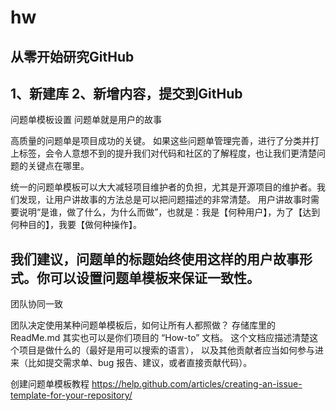 # hw
从零开始研究GitHub
-----------------------------
1、新建库
2、新增内容，提交到GitHub
--------------------------
问题单模板设置
问题单就是用户的故事

高质量的问题单是项目成功的关键。
如果这些问题单管理完善，进行了分类并打上标签，会令人意想不到的提升我们对代码和社区的了解程度，也让我们更清楚问题的关键点在哪里。

统一的问题单模板可以大大减轻项目维护者的负担，尤其是开源项目的维护者。我们发现，让用户讲故事的方法总是可以把问题描述的非常清楚。
用户讲故事时需要说明“是谁，做了什么，为什么而做”，也就是：我是【何种用户】，为了【达到何种目的】，我要【做何种操作】。

我们建议，问题单的标题始终使用这样的用户故事形式。你可以设置问题单模板来保证一致性。
--------------------------------------
团队协同一致

团队决定使用某种问题单模板后，如何让所有人都照做？
存储库里的 ReadMe.md 其实也可以是你们项目的 “How-to” 文档。
这个文档应描述清楚这个项目是做什么的（最好是用可以搜索的语言），
以及其他贡献者应当如何参与进来（比如提交需求单、bug 报告、建议，或者直接贡献代码）。

创建问题单模板教程
https://help.github.com/articles/creating-an-issue-template-for-your-repository/